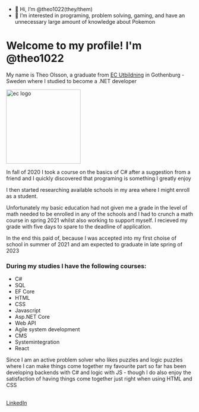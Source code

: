 - 👋 Hi, I’m @theo1022(they/them)
- 👀 I’m interested in programing, problem solving, gaming, and have an unnecessary large amount of knowledge about Pokemon

<!---
theo1022/theo1022 is a ✨ special ✨ repository because its `README.md` (this file) appears on your GitHub profile.
You can click the Preview link to take a look at your changes.
--->

<h1>Welcome to my profile! I'm @theo1022</h1>
<p>My name is Theo Olsson, a graduate from <a href="https://ecutbildning.se/">EC Utbildning</a> in Gothenburg - Sweden where I studied to become a .NET developer</p>
<img id="EC" src="https://ecutbildning.se/wp-content/uploads/2020/11/ec-logo-mono2.svg" alt="ec logo" style="width: 200px;">
<p>In fall of 2020 I took a course on the basics of C# after a suggestion from a friend and I quickly discovered that programing is something I greatly enjoy</p>
<p>I then started researching available schools in my area where I might enroll as a student.</p>
<p>Unfortunately my basic education had not given me a grade in the level of math needed to be enrolled in any of the schools and I had to crunch a math course in spring 2021 whilst also working to support myself. I recieved my grade with five days to spare to the deadline of application.</p>
<p>In the end this paid of, because I was accepted into my first choise of school in summer of 2021 and am expected to graduate in late spring of 2023</p>
<h3>During my studies I have the following courses:</h3>
<ul>
  <li>C#</li>
  <li>SQL</li>
  <li>EF Core</li>
  <li>HTML</li>
  <li>CSS</li>
  <li>Javascript</li>
  <li>Asp.NET Core</li>
  <li>Web API</li>
  <li>Agile system development</li>
  <li>CMS</li>
  <li>Systemintegration</li>
  <li>React</li>
</ul>
<p>Since I am an active problem solver who likes puzzles and logic puzzles where I can make things come together my favourite part so far has been developing backends with C# and logic with JS - though I do also enjoy the satisfaction of having things come together just right when using HTML and CSS</p>
<br>
<a href="https://www.linkedin.com/in/theo-olsson-39010921b/">LinkedIn</a>

